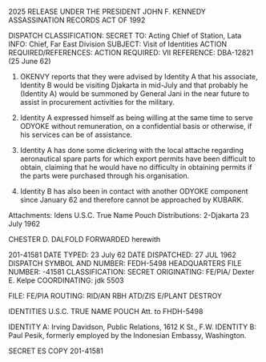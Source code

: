 2025 RELEASE UNDER THE PRESIDENT JOHN F. KENNEDY ASSASSINATION RECORDS ACT OF 1992

DISPATCH
CLASSIFICATION: SECRET
TO: Acting Chief of Station, Lata
INFO: Chief, Far East Division
SUBJECT: Visit of Identities
ACTION REQUIRED/REFERENCES: ACTION REQUIRED: VII
REFERENCE: DBA-12821 (25 June 62)

1. OKENVY reports that they were advised by Identity A that his associate, Identity B would be visiting Djakarta in mid-July and that probably he (Identity A) would be summoned by General Jani in the near future to assist in procurement activities for the military.

2. Identity A expressed himself as being willing at the same time to serve ODYOKE without remuneration, on a confidential basis or otherwise, if his services can be of assistance.

3. Identity A has done some dickering with the local attache regarding aeronautical spare parts for which export permits have been difficult to obtain, claiming that he would have no difficulty in obtaining permits if the parts were purchased through his organisation.

4. Identity B has also been in contact with another ODYOKE component since January 62 and therefore cannot be approached by KUBARK.

Attachments:
Idens U.S.C. True Name Pouch
Distributions:
2-Djakarta
23 July 1962

CHESTER D. DALFOLD
FORWARDED herewith

201-41581
DATE TYPED: 23 July 62
DATE DISPATCHED: 27 JUL 1962
DISPATCH SYMBOL AND NUMBER: FEDH-5498
HEADQUARTERS FILE NUMBER: -41581
CLASSIFICATION: SECRET
ORIGINATING: FE/PIA/ Dexter E. Kelpe
COORDINATING: jdk 5503

FILE: FE/PIA
ROUTING:
RID/AN RBH
ATD/ZIS 
E/PLANT
DESTROY

IDENTITIES U.S.C.
TRUE NAME POUCH Att. to
FHDH-5498

IDENTITY A: Irving Davidson, Public Relations, 1612 K St., F.W.
IDENTITY B: Paul Pesik, formerly employed by the Indonesian Embassy, Washington.

SECRET ES COPY
201-41581
